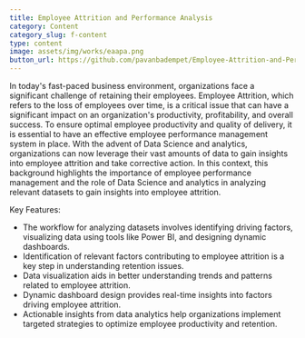 ```yaml
---
title: Employee Attrition and Performance Analysis
category: Content
category_slug: f-content
type: content
image: assets/img/works/eaapa.png
button_url: https://github.com/pavanbadempet/Employee-Attrition-and-Performance-Analysis
---
```


In today's fast-paced business environment, organizations face a significant challenge of retaining their employees. Employee Attrition, which refers to the loss of employees over time, is a critical issue that can have a significant impact on an organization's productivity, profitability, and overall success. To ensure optimal employee productivity and quality of delivery, it is essential to have an effective employee performance management system in place. With the advent of Data Science and analytics, organizations can now leverage their vast amounts of data to gain insights into employee attrition and take corrective action. In this context, this background highlights the importance of employee performance management and the role of Data Science and analytics in analyzing relevant datasets to gain insights into employee attrition.

Key Features:
* The workflow for analyzing datasets involves identifying driving factors, visualizing data using tools like Power BI, and designing dynamic dashboards.
* Identification of relevant factors contributing to employee attrition is a key step in understanding retention issues.
* Data visualization aids in better understanding trends and patterns related to employee attrition.
* Dynamic dashboard design provides real-time insights into factors driving employee attrition.
* Actionable insights from data analytics help organizations implement targeted strategies to optimize employee productivity and retention.
